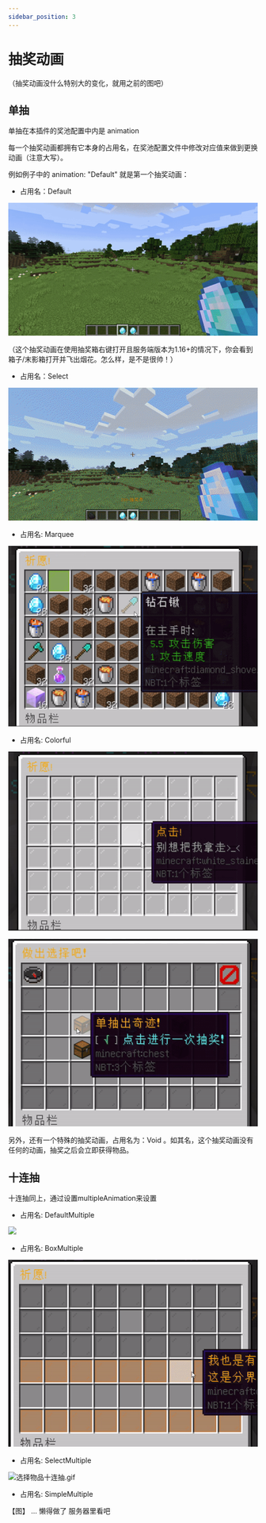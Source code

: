 ```yaml
---
sidebar_position: 3
---
```


# 抽奖动画

（抽奖动画没什么特别大的变化，就用之前的图吧）

## 单抽

单抽在本插件的奖池配置中内是 animation

每一个抽奖动画都拥有它本身的占用名，在奖池配置文件中修改对应值来做到更换动画（注意大写）。

例如例子中的 animation: "Default" 就是第一个抽奖动画：

- 占用名：Default

![](_images/default.gif)

（这个抽奖动画在使用抽奖箱右键打开且服务端版本为1.16+的情况下，你会看到箱子/末影箱打开并飞出烟花。怎么样，是不是很帅！）

- 占用名：Select

![](_images/select.gif)



- 占用名: Marquee

![](_images/marquee.gif)



- 占用名: Colorful

![](_images/colorful1.gif)

![](_images/colorful2.gif)



另外，还有一个特殊的抽奖动画，占用名为：Void  。如其名，这个抽奖动画没有任何的动画，抽奖之后会立即获得物品。



## 十连抽

十连抽同上，通过设置multipleAnimation来设置



- 占用名: DefaultMultiple

![](_images/DefaultMultiple.gif)



- 占用名: BoxMultiple

![简易十连抽.gif](_images/BoxMultiple.gif)



- 占用名: SelectMultiple

![选择物品十连抽.gif](_images/SelectMultiple.gif)



- 占用名: SimpleMultiple

【图】 ... 懒得做了 服务器里看吧